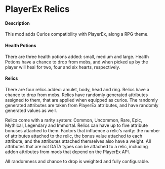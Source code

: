 # PlayerEx Relics

#### Description

This mod adds Curios compatibility with PlayerEx, along a RPG theme. 

#### Health Potions

There are three health potions added: small, medium and large. Health Potions have a chance to drop from mobs, and when picked up by the player will heal for two, four and six hearts, respectively.

#### Relics

There are four relics added: amulet, body, head and ring. Relics have a chance to drop from mobs. Relics have randomly generated attributes assigned to them, that are applied when equipped as curios. The randomly generated attributes are taken from PlayerEx attributes, and have randomly generated values as well.

Relics come with a rarity system: Common, Uncommon, Rare, Epic, Mythical, Legendary and Immortal. Relics can have up to five attribute bonuses attached to them. Factors that influence a relic's rarity: the number of attributes attached to the relic, the bonus value attached to each attribute, and the attributes attached themselves also have a weight. All attributes that are not DATA types can be attached to a relic, including addon attributes from mods that depend on the PlayerEx API.


All randomness and chance to drop is weighted and fully configurable.
